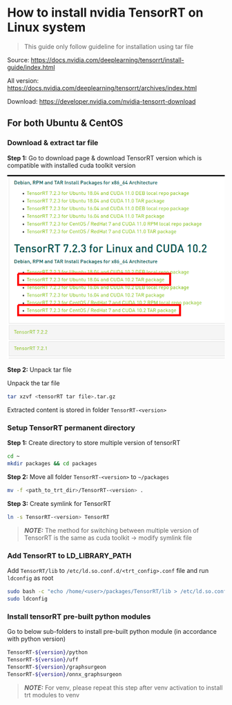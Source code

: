 # How to install nvidia TensorRT on Linux system

> This guide only follow guideline for installation using tar file

Source: https://docs.nvidia.com/deeplearning/tensorrt/install-guide/index.html

All version: https://docs.nvidia.com/deeplearning/tensorrt/archives/index.html

Download: https://developer.nvidia.com/nvidia-tensorrt-download

## For both Ubuntu & CentOS
### Download & extract tar file
__Step 1:__ Go to download page & download TensorRT version which is compatible with installed cuda toolkit version

![cudnn download](../images/tensorRT0.png)

__Step 2:__ Unpack tar file

Unpack the tar file
```sh
tar xzvf <tensorRT tar file>.tar.gz
```

Extracted content is stored in folder `TensorRT-<version>`

### Setup TensorRT permanent directory

__Step 1:__ Create directory to store multiple version of tensorRT
```sh
cd ~
mkdir packages && cd packages
```

__Step 2:__ Move all folder `TensorRT-<version>` to `~/packages`
```sh
mv -f <path_to_trt_dir>/TensorRT-<version> .
```

__Step 3:__ Create symlink for TensorRT
```sh
ln -s TensorRT-<version> TensorRT
```
> **_NOTE:_** The method for switching between multiple version of TensorRT is the same as cuda toolkit -> modify symlink file

### Add TensorRT to LD_LIBRARY_PATH
Add `TensorRT/lib` to `/etc/ld.so.conf.d/<trt_config>.conf` file and run `ldconfig` as root
```sh
sudo bash -c "echo /home/<user>/packages/TensorRT/lib > /etc/ld.so.conf.d/trt_config.conf"
sudo ldconfig
```

### Install tensorRT pre-built python modules

Go to below sub-folders to install pre-built python module (in accordance with python version)
```sh
TensorRT-${version}/python
TensorRT-${version}/uff
TensorRT-${version}/graphsurgeon
TensorRT-${version}/onnx_graphsurgeon
```

> **_NOTE:_** For venv, please repeat this step after venv activation to install trt modules to venv
